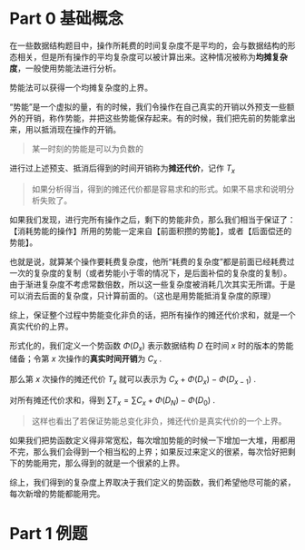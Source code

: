 # Part 0 基础概念

在一些数据结构题目中，操作所耗费的时间复杂度不是平均的，会与数据结构的形态相关，但是所有操作的平均复杂度可以被计算出来。这种情况被称为**均摊复杂度**，一般使用势能法进行分析。

势能法可以获得一个均摊复杂度的上界。

“势能”是一个虚拟的量，有的时候，我们令操作在自己真实的开销以外预支一些额外的开销，称作势能，并把这些势能保存起来。有的时候，我们把先前的势能拿出来，用以抵消现在操作的开销。

> 某一时刻的势能是可以为负数的

进行过上述预支、抵消后得到的时间开销称为**摊还代价**，记作 $T_x$

> 如果分析得当，得到的摊还代价都是容易求和的形式。如果不易求和说明分析失败了。

如果我们发现，进行完所有操作之后，剩下的势能非负，那么我们相当于保证了：【消耗势能的操作】所用的势能一定来自【前面积攒的势能】，或者【后面偿还的势能】。

也就是说，就算某个操作要耗费复杂度，他所“耗费的复杂度”都是前面已经耗费过一次的复杂度的复制（或者势能小于零的情况下，是后面补偿的复杂度的复制）。由于渐进复杂度不考虑常数倍数，所以这一些复杂度被消耗几次其实无所谓。于是可以消去后面的复杂度，只计算前面的。（这也是用势能抵消复杂度的原理）

综上，保证整个过程中势能变化非负的话，把所有操作的摊还代价求和，就是一个真实代价的上界。

形式化的，我们定义一个势函数 $\Phi(D_x)$ 表示数据结构 $D$ 在时间 $x$ 时的版本的势能储备；令第 $x$ 次操作的**真实时间开销**为 $C_x$ .

那么第 $x$ 次操作的摊还代价 $T_x$ 就可以表示为 $C_x+\Phi(D_x)-\Phi(D_{x-1})$ .

对所有摊还代价求和，得到 $\sum T_x = \sum C_x +\Phi(D_N) - \Phi(D_0)$ .

>这样也看出了若保证势能总变化非负，摊还代价是真实代价的一个上界。

如果我们把势函数定义得非常宽松，每次增加势能的时候一下增加一大堆，用都用不完，那么我们会得到一个相当松的上界；如果反过来定义的很紧，每次恰好把剩下的势能用完，那么得到的就是一个很紧的上界。

综上，我们得到的复杂度上界取决于我们定义的势函数，我们希望他尽可能的紧，每次新增的势能都能用完。

# Part 1 例题

